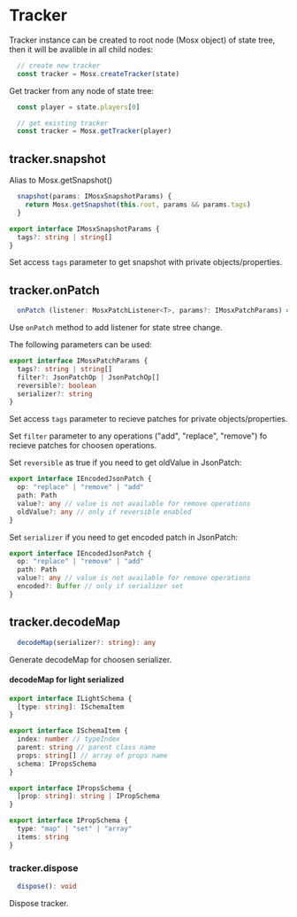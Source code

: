 # Tracker

Tracker instance can be created to root node (Mosx object) of state tree, then it will be avalible in all child nodes:
```ts
  // create new tracker
  const tracker = Mosx.createTracker(state)
```

Get tracker from any node of state tree:
```ts
  const player = state.players[0]

  // get existing tracker
  const tracker = Mosx.getTracker(player)
```

## tracker.snapshot

Alias to Mosx.getSnapshot()
```ts
  snapshot(params: IMosxSnapshotParams) {
    return Mosx.getSnapshot(this.root, params && params.tags)
  }
```

```ts
export interface IMosxSnapshotParams {
  tags?: string | string[]
}
```

Set access ```tags``` parameter to get snapshot with private objects/properties.

## tracker.onPatch

```ts
  onPatch (listener: MosxPatchListener<T>, params?: IMosxPatchParams) => IDisposer
```
Use ```onPatch``` method to add listener for state stree change. 

The following parameters can be used:
```ts
export interface IMosxPatchParams {
  tags?: string | string[]
  filter?: JsonPatchOp | JsonPatchOp[]
  reversible?: boolean
  serializer?: string
}
```

Set access ```tags``` parameter to recieve patches for private objects/properties.

Set ```filter``` parameter to any operations ("add", "replace", "remove") fo recieve patches for choosen operations.

Set ```reversible``` as true if you need to get oldValue in JsonPatch:
```ts
export interface IEncodedJsonPatch {
  op: "replace" | "remove" | "add"
  path: Path
  value?: any // value is not available for remove operations
  oldValue?: any // only if reversible enabled
}
```

Set ```serializer``` if you need to get encoded patch in JsonPatch:
```ts
export interface IEncodedJsonPatch {
  op: "replace" | "remove" | "add"
  path: Path
  value?: any // value is not available for remove operations
  encoded?: Buffer // only if serializer set
}
```

## tracker.decodeMap

```ts
  decodeMap(serializer?: string): any
```

Generate decodeMap for choosen serializer.

#### **decodeMap for light serialized**

```ts
export interface ILightSchema {
  [type: string]: ISchemaItem
}

export interface ISchemaItem {
  index: number // typeIndex
  parent: string // parent class name
  props: string[] // array of props name
  schema: IPropsSchema
}

export interface IPropsSchema {
  [prop: string]: string | IPropSchema
}

export interface IPropSchema {
  type: "map" | "set" | "array"
  items: string
}

```

### tracker.dispose

```ts
  dispose(): void
```

Dispose tracker.